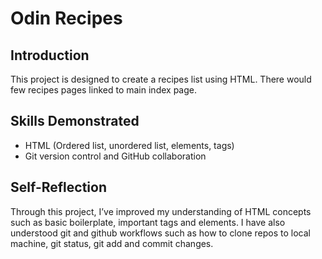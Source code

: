 # Odin Recipes

## Introduction

This project is designed to create a recipes list using HTML. There would few recipes pages linked to main index page.

## Skills Demonstrated

- HTML (Ordered list, unordered list, elements, tags)
- Git version control and GitHub collaboration

## Self-Reflection

Through this project, I’ve improved my understanding of HTML concepts such as basic boilerplate, important tags and elements. I have also understood git and github workflows such as how to clone repos to local machine, git status, git add and commit changes. 
